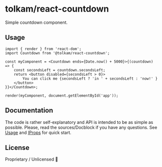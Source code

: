 # tolkam/react-countdown

Simple countdown component.

## Usage

````tsx
import { render } from 'react-dom';
import Countdown from '@tolkam/react-countdown';

const myComponent = <Countdown ends={Date.now() + 5000}>{(countdown) => {
    const secondsLeft = countdown.secondsLeft;
    return <button disabled={secondsLeft > 0}>
        You can click me {secondsLeft ? 'in ' + secondsLeft : 'now!' }
    </button>
}}</Countdown>;

render(myComponent, document.getElementById('app'));
````

## Documentation

The code is rather self-explanatory and API is intended to be as simple as possible. Please, read the sources/Docblock if you have any questions. See [Usage](#usage) and [IProps](/src/index.tsx#L135) for quick start.

## License

Proprietary / Unlicensed 🤷
